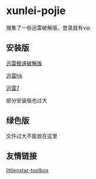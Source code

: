 # xunlei-pojie
搜集了一些迅雷破解版，登录就有vip

## 安装版

[迅雷极速破解版](https://github.com/icer233/xunlei-pojie/files/8792602/default.zip)

[迅雷hk](https://github.com/icer233/xunlei-pojie/files/8792603/hk.zip)

[迅雷7](https://github.com/icer233/xunlei-pojie/files/8792616/XunLei.zip)


部分安装版也过大


## 绿色版

文件过大不能放在这里

## 友情链接

[littleostar-toolbox](https://github.com/littleostar-toolbox/thunder-superquick-version-tool-dl)
